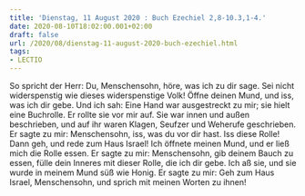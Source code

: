 ```yaml
---
title: 'Dienstag, 11 August 2020 : Buch Ezechiel 2,8-10.3,1-4.'
date: 2020-08-10T18:02:00.001+02:00
draft: false
url: /2020/08/dienstag-11-august-2020-buch-ezechiel.html
tags: 
- LECTIO
---
```


So spricht der Herr: Du, Menschensohn, höre, was ich zu dir sage. Sei nicht widerspenstig wie dieses widerspenstige Volk! Öffne deinen Mund, und iss, was ich dir gebe. Und ich sah: Eine Hand war ausgestreckt zu mir; sie hielt eine Buchrolle. Er rollte sie vor mir auf. Sie war innen und außen beschrieben, und auf ihr waren Klagen, Seufzer und Weherufe geschrieben. Er sagte zu mir: Menschensohn, iss, was du vor dir hast. Iss diese Rolle! Dann geh, und rede zum Haus Israel! Ich öffnete meinen Mund, und er ließ mich die Rolle essen. Er sagte zu mir: Menschensohn, gib deinem Bauch zu essen, fülle dein Inneres mit dieser Rolle, die ich dir gebe. Ich aß sie, und sie wurde in meinem Mund süß wie Honig. Er sagte zu mir: Geh zum Haus Israel, Menschensohn, und sprich mit meinen Worten zu ihnen!